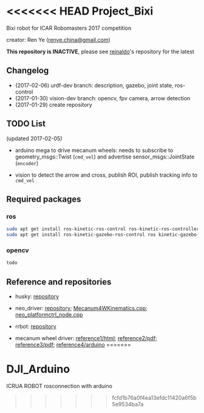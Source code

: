 <<<<<<< HEAD
Project_Bixi
============
Bixi robot for ICAR Robomasters 2017 competition

creator: Ren Ye (renye.china@gmail.com)

**This repository is INACTIVE**, please see [reinaldo](https://github.com/reinaldomaslim/Project_Bixi)'s repository for the latest


Changelog
---------
+ (2017-02-06) urdf-dev branch: description, gazebo, joint state, ros-control
+ (2017-01-30) vision-dev branch: opencv, fpv camera, arrow detection
+ (2017-01-29) create repository

TODO List
---------
(updated 2017-02-05)
+ arduino mega to drive mecanum wheels: needs to subscribe to geometry_msgs::Twist (`cmd_vel`) and advertise sensor_msgs::JointState (`encoder`)

+ vision to detect the arrow and cross, publish ROI, publish tracking info to `cmd_vel`


Required packages
-----------------
### ros ###
```bash
sudo apt get install ros-kinetic-ros-control ros-kinetic-ros-controllers
sudo apt get install ros-kinetic-gazebo-ros-control ros kinetic-gazebo-ros-pkgs
```
### opencv ###
```bash
todo
```
Reference and repositories
----------------------

+ husky:
    [repository](https://github.com/husky/husky.git)

+ neo_driver:
    [repository](https://github.com/neobotix/neo_driver/);
    [Mecanum4WKinematics.cpp](https://github.com/neobotix/neo_driver/blob/indigo_dev/neo_platformctrl_mecanum/common/src/Mecanum4WKinematics.cpp);
    [neo_platformctrl_node.cpp](https://github.com/neobotix/neo_driver/blob/indigo_dev/neo_platformctrl_mecanum/ros/src/neo_platformctrl_node.cpp)

+ rrbot:
    [repository](https://github.com/ros-simulation/gazebo_ros_demos.git)

+ mecanum wheel driver:
    [reference1/html](http://gmii.weebly.com/makeblock/4);
    [reference2/pdf](https://pdfs.semanticscholar.org/f971/36b372f36a588373142e17e8b68f6994227e.pdf);
    [reference3/pdf](http://download.makeblock.com/Mecanumbot/pdf%E9%BA%A6%E8%BD%AE%E4%B8%AD%E5%9E%8B%E5%BA%95%E7%9B%98%E6%90%AD%E5%BB%BA%E6%95%99%E7%A8%8B%20%EF%BC%88%E5%8F%8C%E6%9D%BF%20%EF%BC%89.pdf);
    [reference4/arduino](https://github.com/Makeblock-official/Mecanum-Wheel-Robot-Kit/blob/master/Mecanum_chassis_new/Mecanum_chassis_new.ino)
=======
# DJI_Arduino
ICRUA ROBOT rosconnection with arduino
>>>>>>> fcfd1b76a0f4ea13efdc11420a6f5b5e9534ba7a
